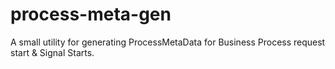 # process-meta-gen

A small utility for generating ProcessMetaData for Business Process request start & Signal Starts.
